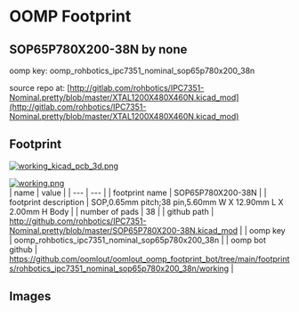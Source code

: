 # OOMP Footprint  
## SOP65P780X200-38N  by none  
  
oomp key: oomp_rohbotics_ipc7351_nominal_sop65p780x200_38n  
  
source repo at: [http://gitlab.com/rohbotics/IPC7351-Nominal.pretty/blob/master/XTAL1200X480X460N.kicad_mod](http://gitlab.com/rohbotics/IPC7351-Nominal.pretty/blob/master/XTAL1200X480X460N.kicad_mod)  
## Footprint  
  
[![working_kicad_pcb_3d.png](working_kicad_pcb_3d_600.png)](working_kicad_pcb_3d.png)  
  
[![working.png](working_600.png)](working.png)  
| name | value | 
| --- | --- | 
| footprint name | SOP65P780X200-38N | 
| footprint description | SOP,0.65mm pitch;38 pin,5.60mm W X 12.90mm L X 2.00mm H Body | 
| number of pads | 38 | 
| github path | http://github.com/rohbotics/IPC7351-Nominal.pretty/blob/master/SOP65P780X200-38N.kicad_mod | 
| oomp key | oomp_rohbotics_ipc7351_nominal_sop65p780x200_38n | 
| oomp bot github | https://github.com/oomlout/oomlout_oomp_footprint_bot/tree/main/footprints/rohbotics_ipc7351_nominal_sop65p780x200_38n/working | 
## Images  
